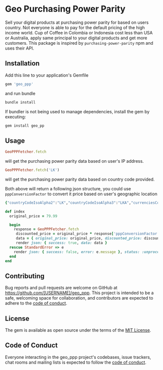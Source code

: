 # Geo Purchasing Power Parity

Sell your digital products at purchasing power parity for based on users country. Not everyone is able to pay for the default pricing of the high income world. Cup of Coffee in Colombia or Indonesia cost less than USA or Australia, apply same principal to your digital products and get more customers. This package is inspired by `purchasing-power-parity` npm and uses their API.

## Installation

Add this line to your application's Gemfile
```bash
gem 'geo_ppp'
```

and run bundle
```bash
bundle install
```

If bundler is not being used to manage dependencies, install the gem by executing:

```bash
gem install geo_pp
```

## Usage

```ruby
GeoPPPFetcher.fetch
```
will get the purchasing power parity data based on user's IP address.

```ruby
GeoPPPFetcher.fetch('LK')
```
will get the purchasing power parity data based on country code provided.

Both above will return a following json structure, you could use ```pppConversionFactor``` to convert it price based on user's geographic location

```ruby
{"countryCodeIsoAlpha2":"LK","countryCodeIsoAlpha3":"LKA","currenciesCountry":{"LKR":{"symbol":"Rs  රු","name":"Sri Lankan rupee"}},"currencyMain":{"exchangeRate":300.701498,"name":"USD","symbol":"$"},"ppp":10040.0,"pppConversionFactor":0.33}
```

```ruby
def index
  original_price = 79.99

  begin
    response = GeoPPPFetcher.fetch
	 discounted_price = original_price * response['pppConversionFactor']
	 data = { original_price: original_price, discounted_price: discounted_price }
	 render json: { success: true, data: data }
  rescue StandardError => e
    render json: { success: false, error: e.message }, status: :unprocessable_entity
  end
end
```


## Contributing

Bug reports and pull requests are welcome on GitHub at https://github.com/[USERNAME]/geo_ppp. This project is intended to be a safe, welcoming space for collaboration, and contributors are expected to adhere to the [code of conduct](https://github.com/[USERNAME]/geo_ppp/blob/master/CODE_OF_CONDUCT.md).

## License

The gem is available as open source under the terms of the [MIT License](https://opensource.org/licenses/MIT).

## Code of Conduct

Everyone interacting in the geo_ppp project's codebases, issue trackers, chat rooms and mailing lists is expected to follow the [code of conduct](https://github.com/[USERNAME]/geo_ppp/blob/master/CODE_OF_CONDUCT.md).
